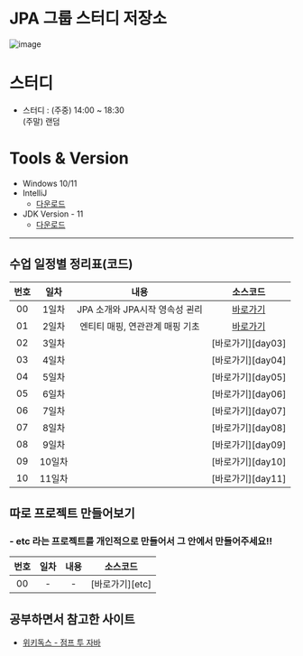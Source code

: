 # JPA 그룹 스터디 저장소

![image](https://github.com/LeeBG/JPA_Reapeat/assets/44068819/55239c0b-31fa-4ecc-8e49-188139a547b5)


# 스터디

- 스터디 : (주중) 14:00 ~ 18:30
  <br/> (주말) 랜덤

# Tools & Version

- Windows 10/11
- IntelliJ
  - [다운로드](https://www.jetbrains.com/ko-kr/idea/)
- JDK Version - 11
  - [다운로드](https://www.oracle.com/kr/java/technologies/javase/jdk11-archive-downloads.html)

---

## 수업 일정별 정리표(코드)

| 번호 |  일차  |          내용          |     소스코드      |
| :--: | :----: | :--------------------: | :---------------: |
|  00  | 1일차  |   JPA 소개와 JPA시작 영속성 괸리   | [바로가기][day01] |
|  01  | 2일차  |    엔티티 매핑, 연관관계 매핑 기초    | [바로가기][day02] |
|  02  | 3일차  |    | [바로가기][day03] |
|  03  | 4일차  |  | [바로가기][day04] |
|  04  | 5일차  |      | [바로가기][day05] |
|  05  | 6일차  |          | [바로가기][day06] |
|  06  | 7일차  |     | [바로가기][day07] |
|  07  | 8일차  |           | [바로가기][day08] |
|  08  | 9일차  |           | [바로가기][day09] |
|  09  | 10일차 |    | [바로가기][day10] |
|  10  | 11일차 |     | [바로가기][day11] |


## 따로 프로젝트 만들어보기

### - etc 라는 프로젝트를 개인적으로 만들어서 그 안에서 만들어주세요!!

| 번호 | 일차 | 내용 |    소스코드     |
| :--: | :--: | :--: | :-------------: |
|  00  |  -   |  -   | [바로가기][etc] |

## 공부하면서 참고한 사이트

- [위키독스 - 점프 투 자바](https://wikidocs.net/book/31)

[day01]: ./day01(강사님)/src/
[day02]: ./day02(강사님)/src/

